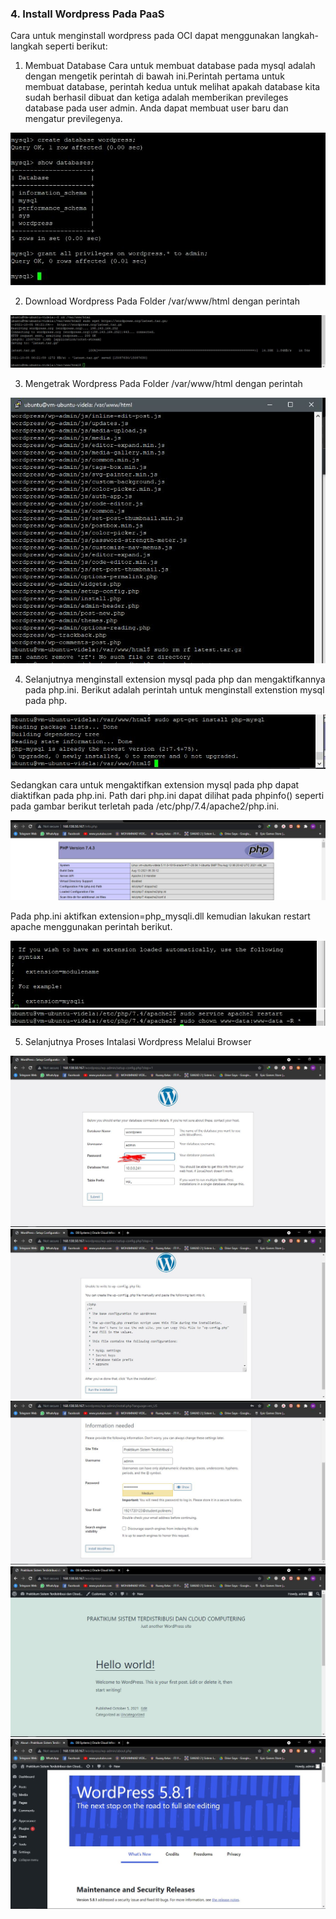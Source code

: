 ### 4. Install Wordpress Pada PaaS

Cara untuk menginstall wordpress pada OCI dapat menggunakan langkah-langkah seperti berikut:

1. Membuat Database
Cara untuk membuat database pada mysql adalah dengan mengetik perintah di bawah ini.Perintah
pertama untuk membuat database, perintah kedua untuk melihat apakah database kita sudah berhasil
dibuat dan ketiga adalah memberikan previleges database pada user admin. Anda dapat membuat
user baru dan mengatur previlegenya.

![Screenshot Langkah 24](img/langkah24.JPG)

2. Download Wordpress Pada Folder /var/www/html dengan perintah

![Screenshot Langkah 25](img/langkah25.JPG)

3. Mengetrak Wordpress Pada Folder /var/www/html dengan perintah

![Screenshot Langkah 26](img/langkah26.JPG)

4. Selanjutnya menginstall extension mysql pada php dan mengaktifkannya pada php.ini.
Berikut adalah perintah untuk menginstall extenstion mysql pada php.

![Screenshot Langkah 27](img/langkah27.JPG)

Sedangkan cara untuk mengaktifkan extension mysql pada php dapat diaktifkan pada php.ini. Path
dari php.ini dapat dilihat pada phpinfo() seperti pada gambar berikut terletah pada
/etc/php/7.4/apache2/php.ini.

![Screenshot Langkah 28](img/langkah28.JPG)

Pada php.ini aktifkan extension=php_mysqli.dll kemudian lakukan restart apache menggunakan
perintah berikut.

![Screenshot Langkah 29](img/langkah29.JPG)
![Screenshot Langkah 30](img/langkah30.JPG)

5. Selanjutnya Proses Intalasi Wordpress Melalui Browser

![Screenshot Langkah 31](img/langkah31.JPG)
![Screenshot Langkah 32](img/langkah32.JPG)
![Screenshot Langkah 33](img/langkah33.JPG)
![Screenshot Langkah 34](img/langkah34.JPG)
![Screenshot Langkah 35](img/langkah35.JPG)